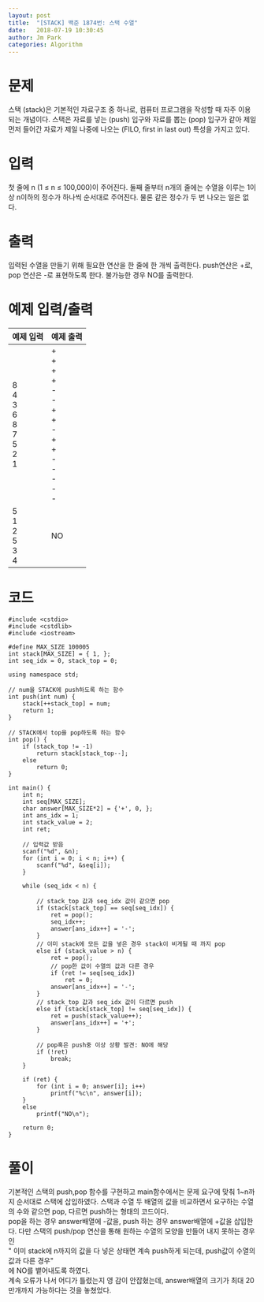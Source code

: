 ```yaml
---
layout: post
title:  "[STACK] 백준 1874번: 스택 수열"
date:   2018-07-19 10:30:45
author: Jm Park
categories: Algorithm
---
```


# 문제
스택 (stack)은 기본적인 자료구조 중 하나로, 컴퓨터 프로그램을 작성할 때 자주 이용되는 개념이다. 스택은 자료를 넣는 (push) 입구와 자료를 뽑는 (pop) 입구가 같아 제일 먼저 들어간 자료가 제일 나중에 나오는 (FILO, first in last out) 특성을 가지고 있다.  

# 입력
첫 줄에 n (1 ≤ n ≤ 100,000)이 주어진다. 둘째 줄부터 n개의 줄에는 수열을 이루는 1이상 n이하의 정수가 하나씩 순서대로 주어진다. 물론 같은 정수가 두 번 나오는 일은 없다.  

# 출력
입력된 수열을 만들기 위해 필요한 연산을 한 줄에 한 개씩 출력한다. push연산은 +로, pop 연산은 -로 표현하도록 한다. 불가능한 경우 NO를 출력한다.  

# 예제 입력/출력
| 예제 입력                                                     | 예제 출력                                                                                                      |
| :-------------------------------------------------------- | :--------------------------------------------------------------------------------------------------------- |
| 8<br />4<br />3<br />6<br />8<br />7<br />5<br />2<br />1 | +<br />+<br />+<br />+<br />-<br />-<br />+<br />+<br />-<br />+<br />+<br />-<br />-<br />-<br />-<br />- |
| 5<br />1<br />2<br />5<br />3<br />4                      | NO                                                                                                         |

# 코드
```{.cpp}
#include <cstdio>
#include <cstdlib>
#include <iostream>

#define MAX_SIZE 100005
int stack[MAX_SIZE] = { 1, };
int seq_idx = 0, stack_top = 0;

using namespace std;

// num을 STACK에 push하도록 하는 함수
int push(int num) {
	stack[++stack_top] = num;
	return 1;
}

// STACK에서 top을 pop하도록 하는 함수
int pop() {
	if (stack_top != -1) 
		return stack[stack_top--];
	else
		return 0;
}

int main() {
	int n;
	int seq[MAX_SIZE];
	char answer[MAX_SIZE*2] = {'+', 0, };
	int ans_idx = 1;
	int stack_value = 2;
	int ret;

	// 입력값 받음
	scanf("%d", &n);
	for (int i = 0; i < n; i++) {
		scanf("%d", &seq[i]);
	}

	while (seq_idx < n) {
		
		// stack_top 값과 seq_idx 값이 같으면 pop
		if (stack[stack_top] == seq[seq_idx]) {
			ret = pop();
			seq_idx++;
			answer[ans_idx++] = '-';
		}
		// 이미 stack에 모든 값을 넣은 경우 stack이 비게될 때 까지 pop
		else if (stack_value > n) {
			ret = pop();
			// pop한 값이 수열의 값과 다른 경우
			if (ret != seq[seq_idx])
				ret = 0;
			answer[ans_idx++] = '-';
		}
		// stack_top 값과 seq_idx 값이 다르면 push
		else if (stack[stack_top] != seq[seq_idx]) {
			ret = push(stack_value++);
			answer[ans_idx++] = '+';
		}

		// pop혹은 push중 이상 상황 발견: NO에 해당
		if (!ret)
			break;
	}

	if (ret) {
		for (int i = 0; answer[i]; i++)
			printf("%c\n", answer[i]);
	}
	else
		printf("NO\n");

	return 0;
}
```

# 풀이
기본적인 스택의 push,pop 함수를 구현하고 main함수에서는 문제 요구에 맞춰 1~n까지 순서대로 스택에 삽입하였다.  스택과 수열 두 배열의 값을 비교하면서 요구하는 수열의 수와 같으면 pop, 다르면 push하는 형태의 코드이다.  
pop을 하는 경우 answer배열에 -값을, push 하는 경우 answer배열에 +값을 삽입한다. 다만 스택의 push/pop 연산을 통해 원하는 수열의 모양을 만들어 내지 못하는 경우인  
" 이미 stack에 n까지의 값을 다 넣은 상태면 계속 push하게 되는데, push값이 수열의 값과 다른 경우"  
에 NO를 뱉어내도록 하였다.  
계속 오류가 나서 어디가 틀렸는지 영 감이 안잡혔는데, answer배열의 크기가 최대 20만개까지 가능하다는 것을 놓쳤었다.  
